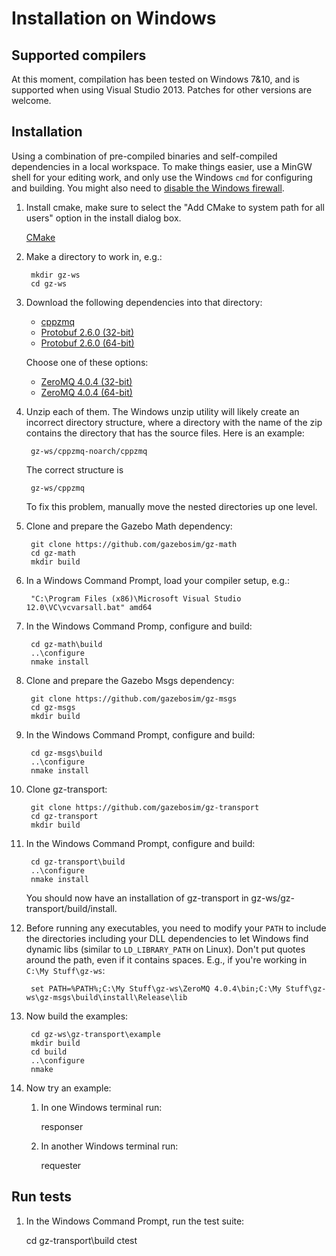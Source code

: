 # Installation on Windows

## Supported compilers

At this moment, compilation has been tested on Windows 7&10, and is supported
when using Visual Studio 2013. Patches for other versions are welcome.

## Installation

Using a combination of pre-compiled binaries and self-compiled dependencies in a
local workspace. To make things easier, use a MinGW shell for your editing work,
and only use the Windows `cmd` for configuring and building.  You might also
need to [disable the Windows firewall](http://windows.microsoft.com/en-us/windows/turn-windows-firewall-on-off#turn-windows-firewall-on-off=windows-7).

1. Install cmake, make sure to select the "Add CMake to system path for all users" option in the install dialog box.

    [CMake](https://cmake.org/download)

1. Make a directory to work in, e.g.:

        mkdir gz-ws
        cd gz-ws

1. Download the following dependencies into that directory:

    - [cppzmq](http://packages.osrfoundation.org/win32/deps/cppzmq-noarch.zip)
    - [Protobuf 2.6.0 (32-bit)](http://packages.osrfoundation.org/win32/deps/protobuf-2.6.0-win32-vc12.zip)
    - [Protobuf 2.6.0 (64-bit)](http://packages.osrfoundation.org/win32/deps/protobuf-2.6.0-win64-vc12.zip)

    Choose one of these options:

    - [ZeroMQ 4.0.4 (32-bit)](http://packages.osrfoundation.org/win32/deps/zeromq-4.0.4-x86.zip)
    - [ZeroMQ 4.0.4 (64-bit)](http://packages.osrfoundation.org/win32/deps/zeromq-4.0.4-amd64.zip)

1. Unzip each of them. The Windows unzip utility will likely create an incorrect
directory structure, where a directory with the name of the zip contains the
directory that has the source files. Here is an example:

        gz-ws/cppzmq-noarch/cppzmq

    The correct structure is

        gz-ws/cppzmq

    To fix this problem, manually move the nested directories up one level.

1. Clone and prepare the Gazebo Math dependency:

        git clone https://github.com/gazebosim/gz-math
        cd gz-math
        mkdir build

1. In a Windows Command Prompt, load your compiler setup, e.g.:

        "C:\Program Files (x86)\Microsoft Visual Studio 12.0\VC\vcvarsall.bat" amd64

1. In the Windows Command Promp, configure and build:

        cd gz-math\build
        ..\configure
        nmake install

1. Clone and prepare the Gazebo Msgs dependency:

        git clone https://github.com/gazebosim/gz-msgs
        cd gz-msgs
        mkdir build

1. In the Windows Command Prompt, configure and build:

        cd gz-msgs\build
        ..\configure
        nmake install

1. Clone gz-transport:

        git clone https://github.com/gazebosim/gz-transport
        cd gz-transport
        mkdir build

1. In the Windows Command Prompt, configure and build:

	    cd gz-transport\build
        ..\configure
        nmake install


    You should now have an installation of gz-transport in gz-ws/gz-transport/build/install.

1. Before running any executables, you need to modify your `PATH` to include the
directories including your DLL dependencies to let Windows find dynamic libs
(similar to `LD_LIBRARY_PATH` on Linux). Don't put quotes around the path, even
if it contains spaces.  E.g., if you're working in `C:\My Stuff\gz-ws`:

        set PATH=%PATH%;C:\My Stuff\gz-ws\ZeroMQ 4.0.4\bin;C:\My Stuff\gz-ws\gz-msgs\build\install\Release\lib

1. Now build the examples:

        cd gz-ws\gz-transport\example
        mkdir build
        cd build
        ..\configure
        nmake

1. Now try an example:

    1. In one Windows terminal run:

        responser

    1. In another Windows terminal run:

        requester


## Run tests

1. In the Windows Command Prompt, run the test suite:

    cd gz-transport\build
    ctest
